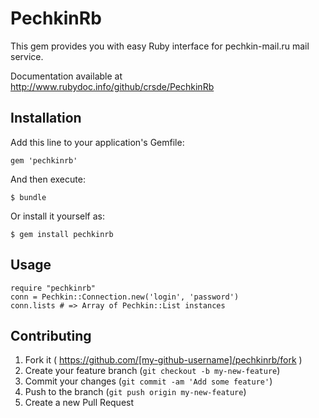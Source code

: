 # PechkinRb

This gem provides you with easy Ruby interface for pechkin-mail.ru mail service.

Documentation available at http://www.rubydoc.info/github/crsde/PechkinRb

## Installation

Add this line to your application's Gemfile:

    gem 'pechkinrb'

And then execute:

    $ bundle

Or install it yourself as:

    $ gem install pechkinrb

## Usage

    require "pechkinrb"
    conn = Pechkin::Connection.new('login', 'password')
    conn.lists # => Array of Pechkin::List instances


## Contributing

1. Fork it ( https://github.com/[my-github-username]/pechkinrb/fork )
2. Create your feature branch (`git checkout -b my-new-feature`)
3. Commit your changes (`git commit -am 'Add some feature'`)
4. Push to the branch (`git push origin my-new-feature`)
5. Create a new Pull Request

